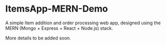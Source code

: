 # ItemsApp-MERN-Demo
A simple Item addition and order processing web app, designed using the MERN (Mongo + Express + React + Node.js) stack.

More details to be added soon.
